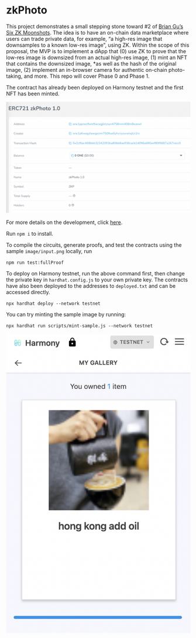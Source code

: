 # zkPhoto

This project demonstrates a small stepping stone toward #2 of [Brian Gu’s Six ZK Moonshots](https://www.youtube.com/watch?v=c-nQx8peyKU). The idea is to have an on-chain data marketplace where users can trade private data, for example, “a high-res image that downsamples to a known low-res image”, using ZK. Within the scope of this proposal, the MVP is to implement a dApp that (0) use ZK to prove that the low-res image is downsized from an actual high-res image, (1) mint an NFT that contains the downsized image, *as well as the hash of the original image, (2) implement an in-browser camera for authentic on-chain photo-taking, and more. This repo will cover Phase 0 and Phase 1.

The contract has already been deployed on Harmony testnet and the first NFT has been minted.


![ERC721 contract on testnet](contract.png)

For more details on the development, click [here](https://harmonyone.notion.site/zkPhoto-Private-Authentic-Photo-Sharing-a3b8d643bded4e80a775112f76ab5a3a).

Run `npm i` to install. 

To compile the circuits, generate proofs, and test the contracts using the sample `image/input.png` locally, run

```shell
npm run test:fullProof
```

To deploy on Harmony testnet, run the above command first, then change the private key in `hardhat.config.js` to your own private key. The contracts have also been deployed to the addresses to `deployed.txt` and can be accessed directly.

```shell
npx hardhat deploy --network testnet
```

You can try minting the sample image by running:

```shell
npx hardhat run scripts/mint-sample.js --network testnet
```

![1st NFT on zkPhoto](nft.png)